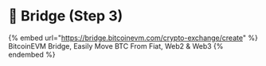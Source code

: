 # 🌉 Bridge (Step 3)

{% embed url="https://bridge.bitcoinevm.com/crypto-exchange/create" %}
BitcoinEVM Bridge, Easily Move BTC From Fiat, Web2 & Web3
{% endembed %}
